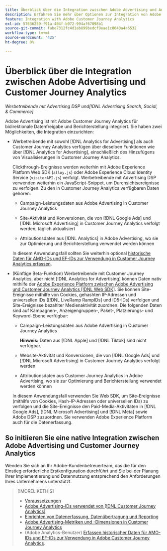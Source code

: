 ```yaml
---
title: Überblick über die Integration zwischen Adobe Advertising und Adobe Customer Journey Analytics
description: Erfahren Sie mehr über Optionen zur Integration von Adobe Advertising mit Adobe Customer Journey Analytics.
feature: Integration with Adobe Customer Journey Analytics
exl-id: 57636259-f91a-404f-b972-994af67098b1
source-git-commit: fabe7312fc4d1ab899bedcf9eae1c8040a4a6532
workflow-type: tm+mt
source-wordcount: '425'
ht-degree: 0%

---
```


# Überblick über die Integration zwischen Adobe Advertising und Customer Journey Analytics

<!-- title? If I change, change refs throughout -->

*Werbetreibende mit Advertising DSP und[!DNL Advertising Search, Social, & Commerce]*

Adobe Advertising ist mit Adobe Customer Journey Analytics für bidirektionale Datenfreigabe und Berichterstellung integriert. Sie haben zwei Möglichkeiten, die Integration einzurichten:

* Werbetreibende mit sowohl [!DNL Analytics for Advertising] als auch Customer Journey Analytics verfügen über dieselben Funktionen wie über [!DNL Analytics for Advertising], einschließlich des Hinzufügens von Visualisierungen in Customer Journey Analytics.

  Clickthrough-Ereignisse werden weiterhin mit Adobe Experience Platform Web SDK (`alloy.js`) oder Adobe Experience Cloud Identity Service (`visitorAPI.js`) verfolgt. Werbetreibende mit Advertising DSP verwenden weiterhin ein JavaScript-Snippet, um Durchsichtsereignisse zu verfolgen. Zu den in Customer Journey Analytics verfügbaren Daten gehören:

   * Campaign-Leistungsdaten aus Adobe Advertising in Customer Journey Analytics

   * Site-Aktivität und Konversionen, die von [!DNL Google Ads] und [!DNL Microsoft Advertising] in Customer Journey Analytics verfolgt werden, täglich aktualisiert

   * Attributionsdaten aus [!DNL Analytics] in Adobe Advertising, wo sie zur Optimierung und Berichterstellung verwendet werden können

  In diesem Anwendungsfall sollten Sie weiterhin optional [historische Daten für AMO-IDs und EF-IDs zur Verwendung in Customer Journey Analytics erfassen](/help/integrations/analytics/rvars-to-evars.md).

<!--
  In this use case, you don't need to perform any extra steps except to optionally [collect historical data for AMO IDs and EF IDs for use in Customer Journey Analytics](/help/integrations/analytics/rvars-to-evars.md).
-->

* (Künftige Beta-Funktion) Werbetreibende mit Customer Journey Analytics, aber nicht [!DNL Analytics for Advertising] können Daten nativ mithilfe der [Adobe Experience Platform zwischen Adobe Advertising und Customer Journey Analytics  [!DNL Web SDK]](https://experienceleague.adobe.com/docs/experience-platform/edge/home.html). Sie können Site-Ereignisse mithilfe von Cookies, gehashten IP-Adressen und universellen IDs ([!DNL LiveRamp RampIDs] und ID5-IDs) verfolgen und Site-Ereignisse bezahlter Medienaktivität zuordnen. Die folgenden Daten sind auf Kampagnen-, Anzeigengruppen-, Paket-, Platzierungs- und Keyword-Ebene verfügbar:

   * Campaign-Leistungsdaten aus Adobe Advertising in Customer Journey Analytics

     **Hinweis:** Daten aus [!DNL Apple] und [!DNL Tiktok] sind nicht verfügbar.

   * Website-Aktivität und Konversionen, die von [!DNL Google Ads] und [!DNL Microsoft Advertising] in Customer Journey Analytics verfolgt werden

   * Attributionsdaten aus Customer Journey Analytics in Adobe Advertising, wo sie zur Optimierung und Berichterstellung verwendet werden können

  In diesem Anwendungsfall verwenden Sie Web SDK, um Site-Ereignisse (mithilfe von Cookies, Hash-IP-Adressen oder universellen IDs) zu verfolgen und die Site-Ereignisse den Paid-Media-Aktivitäten in [!DNL Google Ads], [!DNL Microsoft Advertising] und [!DNL Meta] sowie Adobe DSP zuzuordnen. Sie verwenden Adobe Experience Platform auch für die Datenerfassung.

## So initiieren Sie eine native Integration zwischen Adobe Advertising und Customer Journey Analytics

Wenden Sie sich an Ihr Adobe-Kundenbetreuerteam, das die für den Einstieg erforderliche Erstkonfiguration durchführt und Sie bei der Planung Ihrer Implementierung und Datennutzung entsprechend den Anforderungen Ihres Unternehmens unterstützt.

>[!MORELIKETHIS]
>
>* [Voraussetzungen](prerequisites.md)
>* [Adobe Advertising-IDs verwendet von [!DNL Customer Journey Analytics]](ids.md)
>* [Einrichten von Datenerfassung, Datenübertragung und Reporting](set-up.md)
>* [Adobe Advertising-Metriken und -Dimensionen in Customer Journey Analytics](advertising-data-in-cja.md)
>* (Adobe Analytics-Benutzer) [Erfassen historischer Daten für AMO-IDs und EF-IDs zur Verwendung in Adobe Customer Journey Analytics](/help/integrations/analytics/rvars-to-evars.md).

